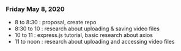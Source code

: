 ### Friday May 8, 2020

* 8 to 8:30 : proposal, create repo 
* 8:30 to 10 : research about uploading & saving video files
* 10 to 11 : express.js tutorial, basic research about axios
* 11 to noon : research about uploading and accessing video files
